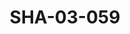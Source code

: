 ---
pid: SHA-03-059
title: SHA-03-059
language: ar
collection: شرحبيل احمد
original_label: 
rights: شرحبيل احمد
location_of_original: شرحبيل احمد
photographer_or_studio: 
scanned_from: photograph 10.1 by 14.4
_date: 1991-1992
location: الخرطوم، مكتب النشر
description: حفلة شرحبيل احمد. الاحتفال بالمليون كتاب
additional_notes: 
permission_display: 'yes'
on_server: 'no'
on_website: 'no'
permalink: /photopages/ar/SHA-03-059.html
layout: photo-page
---